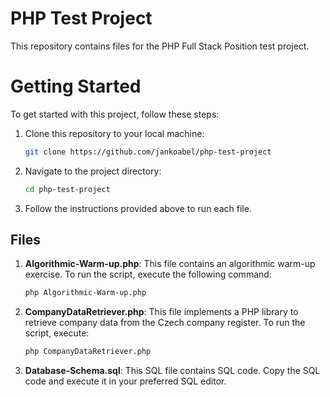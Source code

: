 # PHP Test Project

This repository contains files for the PHP Full Stack Position test project.
# Getting Started

To get started with this project, follow these steps:

1. Clone this repository to your local machine:
    ```bash
    git clone https://github.com/jankoabel/php-test-project
    ```

2. Navigate to the project directory:
    ```bash
    cd php-test-project
    ```

3. Follow the instructions provided above to run each file.

## Files

1. **Algorithmic-Warm-up.php**: This file contains an algorithmic warm-up exercise. To run the script, execute the following command:

    ```bash
    php Algorithmic-Warm-up.php
    ```

2. **CompanyDataRetriever.php**: This file implements a PHP library to retrieve company data from the Czech company register. To run the script, execute:

    ```bash
    php CompanyDataRetriever.php
    ```

3. **Database-Schema.sql**: This SQL file contains SQL code. Copy the SQL code and execute it in your preferred SQL editor.


